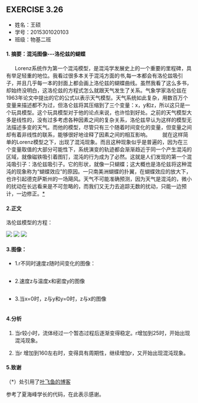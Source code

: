  ## EXERCISE 3.26
* 姓名：王硕
* 学号：2015301020103
* 班级：物基二班    
#### 1. 摘要：混沌图像---洛伦兹的蝴蝶
      Lorenz系统作为第一个混沌模型，是混沌学发展史上的一个重要的里程碑，具有举足轻重的地位。我看过很多本关于混沌方面的书,每一本都会有洛伦兹吸引子，并且几乎每一本的封面上都会画上洛伦兹的蝴蝶曲线。虽然我看了这么多书，却始终没明白，这洛伦兹的方程式怎么就跟天气发生了关系。气象学家洛伦兹在1963年论文中提出的它的公式以表示天气模型。天气系统如此复杂，用数百万个变量来描述都不为过，但洛仑兹将其压缩到了三个变量：x，y和z，所以这只是一个玩具模型。这个玩具模型对于他的论点来说，也许恰到好处。之前的天气模型大多是线性的，没有过多考虑各种因素之间的复杂关系，洛伦兹早认为这样的模型无法描述多变的天气。而他的模型，尽管只有三个随着时间变化的变量，但变量之间却有着非线性的联系，能够很好地诠释了因素之间的相互影响。
　　就在这样简单的Lorenz模型之下，出现了混沌现象。而且这种现象似乎是普遍的，因为在三个变量取值的大部分可能性下，系统演变的轨迹都会渐渐趋近于同一个产生混沌的区域，就像磁铁吸引着图钉，混沌的行为成为了必然。这就是人们发现的第一个混沌吸引子：洛伦兹吸引子。它的形状，就像一只蝴蝶；这大概也是洛伦兹将这种混沌的现象称为“蝴蝶效应”的原因。一只南美洲蝴蝶的扑翼，在蝴蝶效应的放大下，也许引起德克萨斯州的一场飓风。天气不可能准确预测，因为天气是混沌的，微小的扰动在长远看来是不可忽略的，而我们又无力去追踪无数的扰动，只能一边预计，一边修正。[*](http://www.cnblogs.com/WhyEngine/p/4308445.html)    
  
#### 2.正文
洛伦兹模型的方程：      

     
<img src="http://latex.codecogs.com/gif.latex?\frac{\mathrm{d}\,x}{\mathrm{d}\,t}=\sigma\,(y-x)">    

 <img src="http://latex.codecogs.com/gif.latex?\frac{\mathrm{d}\,y}{\mathrm{d}\,t}=-xz+rx-y">    
 
 <img src="http://latex.codecogs.com/gif.latex?\frac{\mathrm{d}\,z}{\mathrm{d}\,x}=xy-bz">   

#### 3.图像：    

* 1.r不同时速度z随时间变化的图像：    
    
![]()    

* 2.速度z与温度x和密度y的图像    
    
![]()     
     
* 3.当x=0时，z与y和y=0时，z与x的图像    
    
![]()     













#### 4.分析    
 1. 当r较小时，流体经过一个暂态过程后逐渐变得稳定。r增加到25时，开始出现混沌现象。    
 
 2. 当r 增加到160左右时，变得具有周期性，继续增加r，又开始出现混沌现象。

#### 5.致谢
（*）处引用了[叶飞鱼的博客](http://www.cnblogs.com/WhyEngine/p/4308445.html)     

参考了夏海峰学长的代码，在此表示感谢。
